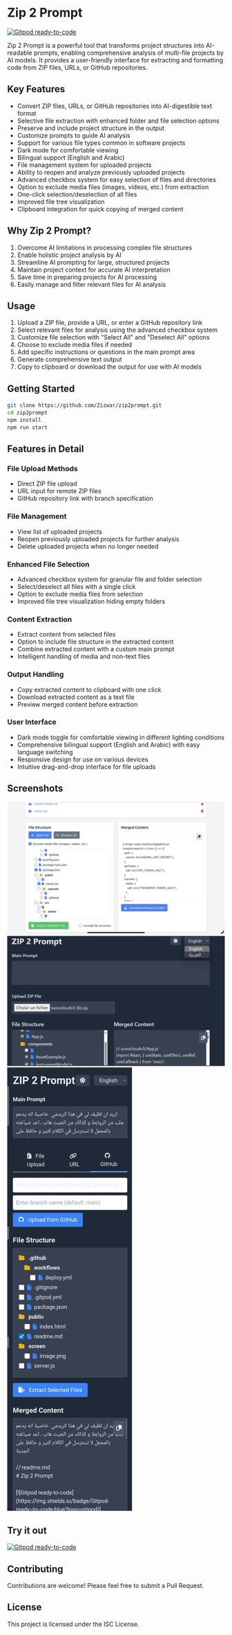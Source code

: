 # Zip 2 Prompt

[![Gitpod ready-to-code](https://img.shields.io/badge/Gitpod-ready--to--code-blue?logo=gitpod)](https://gitpod.io/#https://github.com/Zizwar/zip2prompt)

Zip 2 Prompt is a powerful tool that transforms project structures into AI-readable prompts, enabling comprehensive analysis of multi-file projects by AI models. It provides a user-friendly interface for extracting and formatting code from ZIP files, URLs, or GitHub repositories.

## Key Features

- Convert ZIP files, URLs, or GitHub repositories into AI-digestible text format
- Selective file extraction with enhanced folder and file selection options
- Preserve and include project structure in the output
- Customize prompts to guide AI analysis
- Support for various file types common in software projects
- Dark mode for comfortable viewing
- Bilingual support (English and Arabic)
- File management system for uploaded projects
- Ability to reopen and analyze previously uploaded projects
- Advanced checkbox system for easy selection of files and directories
- Option to exclude media files (images, videos, etc.) from extraction
- One-click selection/deselection of all files
- Improved file tree visualization
- Clipboard integration for quick copying of merged content

## Why Zip 2 Prompt?

1. Overcome AI limitations in processing complex file structures
2. Enable holistic project analysis by AI
3. Streamline AI prompting for large, structured projects
4. Maintain project context for accurate AI interpretation
5. Save time in preparing projects for AI processing
6. Easily manage and filter relevant files for AI analysis

## Usage

1. Upload a ZIP file, provide a URL, or enter a GitHub repository link
2. Select relevant files for analysis using the advanced checkbox system
3. Customize file selection with "Select All" and "Deselect All" options
4. Choose to exclude media files if needed
5. Add specific instructions or questions in the main prompt area
6. Generate comprehensive text output
7. Copy to clipboard or download the output for use with AI models

## Getting Started

```bash
git clone https://github.com/Zizwar/zip2prompt.git
cd zip2prompt
npm install
npm run start
```

## Features in Detail

### File Upload Methods
- Direct ZIP file upload
- URL input for remote ZIP files
- GitHub repository link with branch specification

### File Management
- View list of uploaded projects
- Reopen previously uploaded projects for further analysis
- Delete uploaded projects when no longer needed

### Enhanced File Selection
- Advanced checkbox system for granular file and folder selection
- Select/deselect all files with a single click
- Option to exclude media files from selection
- Improved file tree visualization hiding empty folders

### Content Extraction
- Extract content from selected files
- Option to include file structure in the extracted content
- Combine extracted content with a custom main prompt
- Intelligent handling of media and non-text files

### Output Handling
- Copy extracted content to clipboard with one click
- Download extracted content as a text file
- Preview merged content before extraction

### User Interface
- Dark mode toggle for comfortable viewing in different lighting conditions
- Comprehensive bilingual support (English and Arabic) with easy language switching
- Responsive design for use on various devices
- Intuitive drag-and-drop interface for file uploads

## Screenshots

![zip2prompt](https://raw.githubusercontent.com/Zizwar/zip2prompt/main/screen/IMG_0020.jpeg)
![zip2prompt](https://raw.githubusercontent.com/Zizwar/zip2prompt/main/screen/image.png)
![zip2prompt](https://raw.githubusercontent.com/Zizwar/zip2prompt/main/screen/Screenshot_20240720-204349_Chrome.jpg)

## Try it out

[![Gitpod ready-to-code](https://img.shields.io/badge/Gitpod-ready--to--code-blue?logo=gitpod)](https://gitpod.io/#https://github.com/Zizwar/zip2prompt)

## Contributing

Contributions are welcome! Please feel free to submit a Pull Request.

## License

This project is licensed under the ISC License.
